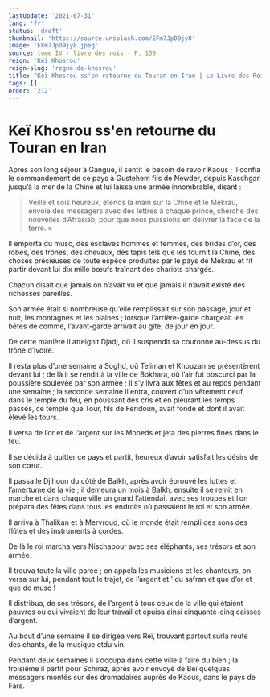 ```yaml
---
lastUpdate: '2021-07-31'
lang: 'fr'
status: 'draft'
thumbnail: 'https://source.unsplash.com/EFm7JpD9jy8'
image: 'EFm7JpD9jy8.jpeg'
source: tome IV - livre des rois - P. 150
reign: 'Keï Khosrou'
reign-slug: 'regne-de-khosrou'
title: "Keï Khosrou ss'en retourne du Touran en Iran | Le Livre des Rois | Shâhnâmeh"
tags: []
order: '212'
---
```


<!-- LTeX: language=fr -->

# Keï Khosrou ss'en retourne du Touran en Iran

Après son long séjour à Gangue, il sentit le besoin de revoir Kaous ; il confia le commandement de ce pays à Gustehem fils de Newder, depuis Kaschgar jusqu’à la mer de la Chine et lui laissa une armée innombrable, disant :

> Veille et sois heureux, étends la main sur la Chine et le Mekrau, envoie des messagers avec des lettres à chaque prince, cherche des nouvelles d’Afrasiab, pour que nous puissions en délivrer la face de la terre. »

Il emporta du musc, des esclaves hommes et femmes, des brides d’or, des robes, des trônes, des chevaux, des tapis tels que les fournit la Chine, des choses précieuses de toute espèce produites par le pays de Mekrau et fit partir devant lui dix mille bœufs traînant des chariots chargés.

Chacun disait que jamais on n’avait vu et que jamais il n’avait existé des richesses pareilles.

Son armée était si nombreuse qu’elle remplissait sur son passage, jour et nuit, les montagnes et les plaines ; lorsque l’arrière-garde chargeait les bêtes de comme, l’avant-garde arrivait au gite, de jour en jour.

De cette manière il atteignit Djadj, où il suspendit sa couronne au-dessus du trône d’ivoire.

Il resta plus d’une semaine à Soghd, où Teliman et Khouzan se présentèrent devant lui ; de là il se rendit à la ville de Bokhara, où l’air fut obscurci par la poussière soulevée par son armée ; il s’y livra aux fêtes et au repos pendant une semaine ; la seconde semaine il entra, couvert d’un vêtement neuf, dans le temple du feu, en poussant des cris et en pleurant les temps passés, ce temple que Tour, fils de Feridoun, avait fondé et dont il avait élevé les tours.

Il versa de l’or et de l’argent sur les Mobeds et jeta des pierres fines dans le feu.

Il se décida à quitter ce pays et partit, heureux d’avoir satisfait les désirs de son cœur.

Il passa le Djihoun du côté de Balkh, après avoir éprouvé les luttes et l’amertume de la vie ; il demeura un mois à Balkh, ensuite il se remit en marche et dans chaque ville un grand l’attendait avec ses troupes et l’on prépara des fêtes dans tous les endroits où passaient le roi et son armée.

Il arriva à Thalikan et à Mervroud, où le monde était rempli des sons des flûtes et des instruments à cordes.

De là le roi marcha vers Nischapour avec ses éléphants, ses trésors et son armée.

Il trouva toute la ville parée ; on appela les musiciens et les chanteurs, on versa sur lui, pendant tout le trajet, de l’argent et ’
du safran et que d’or et que de musc !

Il distribua, de ses trésors, de l’argent à tous ceux de la ville qui étaient pauvres ou qui vivaient de leur travail et épuisa ainsi cinquante-cinq caisses d’argent.

Au bout d’une semaine il se dirigea vers Reï, trouvant partout surla route des chants, de la musique etdu vin.

Pendant deux semaines il s’occupa dans cette ville à faire du bien ; la troisième il partit pour Schiraz, après avoir envoyé de Beï quelques messagers montés sur des dromadaires auprès de Kaous, dans le pays de Fars.
